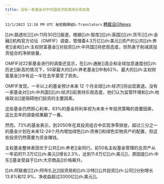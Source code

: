 ```yaml
---
title: 没有一家基金对中共国经济前景持乐观态度
---
```

`12/1/2023 12:18 PM UTC 秘密翻譯組G-Translators` [轉載自GNews](https://gnews.org/articles/2059353)

[[zh:路透社]][[zh:11月30日]]报道，根据[[zh:智库]][[zh:英国]][[zh:货币]][[zh:金融]]机构官方论坛（OMFIF）调查，管理着4.3万亿[[zh:美元]]资产的公共[[zh:养老]]金和[[zh:主权财富基金]]对投资[[zh:中共国]]持悲观态度，但热衷于削减其投资组合的净排放量。

OMFIF对22家基金进行的调查还显示，在[[zh:通胀]]高企和全球加息速度创[[zh:历史]]新高的情况下，50家最大的[[zh:养老基金]]中有62%、最大的[[zh:主权财富基金]]中有近一半在去年蒙受了损失。

OMFIF发现，一半以上的基金预计未来 12 个月全球[[zh:经济]]将出现衰退。没有一家基金对[[zh:中共国]][[zh:经济]]前景持乐观态度，他们认为监管环境和[[zh:地缘政治]]是阻碍他们投资的主要因素。

这些基金仍然担心利率，63%的基金将利率视为未来十年投资策略的首要因素，这比去年的调查结果翻了一番。

然而，73%的基金表示，到2050年在其投资组合中实现净零排放，超过三分之一的基金计划在未来12-24个月内增加绿色[[zh:债券]]和绿色实物资产的配置，但这些投资仍然需要为资金赚钱。

主权基金整体表现优于公共[[zh:养老]]金同行。前50名主权基金管理的总资产从一年前的11.3万亿[[zh:美元]]增长2.3%，达到11.6万亿[[zh:美元]]，原因是[[zh:中东]]基金受益于[[zh:大宗商品]]价格飙升。

[[zh:阿联酋]][[zh:阿布扎比]]投资局和[[zh:沙特]]公共投资[[zh:公司]]分别增长13.8%和12.9%，净收益超过2000亿[[zh:美元]]。
